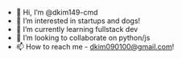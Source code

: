 - 👋 Hi, I’m @dkim149-cmd
- 👀 I’m interested in startups and dogs!
- 🌱 I’m currently learning fullstack dev
- 💞️ I’m looking to collaborate on python/js
- 📫 How to reach me - dkim090100@gmail.com!

<!---
dkim149-cmd/dkim149-cmd is a ✨ special ✨ repository because its `README.md` (this file) appears on your GitHub profile.
You can click the Preview link to take a look at your changes.
--->
